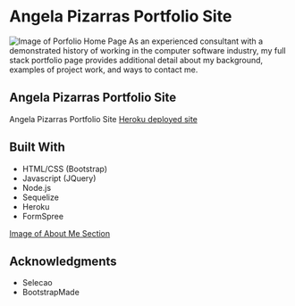 # Angela Pizarras Portfolio Site
![Image of Porfolio Home Page](https://www.dropbox.com/s/6wq9tpapovqt576/portfolio-home-page-small.PNG?dl=0)
As an experienced consultant with a demonstrated history of working in the computer software industry, my full stack portfolio page provides additional detail about my background, examples of project work, and ways to contact me.

## Angela Pizarras Portfolio Site
Angela Pizarras Portfolio Site
[Heroku deployed site](https://salty-taiga-65755.herokuapp.com/)

## Built With

* HTML/CSS (Bootstrap)
* Javascript (JQuery)
* Node.js
* Sequelize
* Heroku
* FormSpree

[Image of About Me Section](https://www.dropbox.com/s/et5u7zl0siugfq3/portfolio-about-small.PNG?dl=0)

## Acknowledgments

* Selecao
* BootstrapMade

